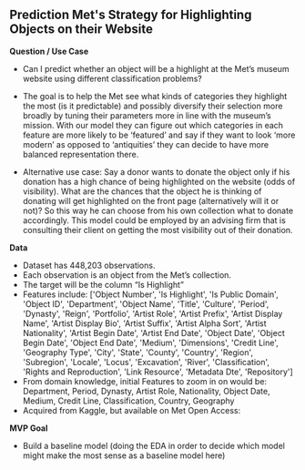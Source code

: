 ## Prediction Met's Strategy for Highlighting Objects on their Website ## 

**Question / Use Case** 

 - Can I predict whether an object will be a highlight at the Met’s museum website using different classification problems?

- The goal is to help the Met see what kinds of categories they highlight the most (is it predictable) and possibly diversify their selection more broadly by tuning their parameters more in line with the museum’s mission. With our model they can figure out which categories in each feature are more likely to be ‘featured’ and say if they want to look ‘more modern’ as opposed to ‘antiquities’ they can decide to have more balanced representation there. 

- Alternative use case: Say a donor wants to donate the object only if his donation has a high chance of being highlighted on the website (odds of visibility). What are the chances that the object he is thinking of donating will get highlighted on the front page (alternatively will it or not)? So this way he can choose from his own collection what to donate accordingly. This model could be employed by an advising firm that is consulting their client on getting the most visibility out of their donation. 


**Data** 
- Dataset has 448,203 observations. 
- Each observation is an object from the Met’s collection. 
- The target will be the column “Is Highlight” 
- Features include: 
       ['Object Number', 'Is Highlight', 'Is Public Domain', 'Object ID',
       'Department', 'Object Name', 'Title', 'Culture', 'Period', 'Dynasty',
       'Reign', 'Portfolio', 'Artist Role', 'Artist Prefix',
       'Artist Display Name', 'Artist Display Bio', 'Artist Suffix',
       'Artist Alpha Sort', 'Artist Nationality', 'Artist Begin Date',
       'Artist End Date', 'Object Date', 'Object Begin Date',
       'Object End Date', 'Medium', 'Dimensions', 'Credit Line',
       'Geography Type', 'City', 'State', 'County', 'Country', 'Region',
       'Subregion', 'Locale', 'Locus', 'Excavation', 'River', 'Classification',
       'Rights and Reproduction', 'Link Resource', 'Metadata Dte',
       'Repository'] 
- From domain knowledge, initial Features to zoom in on would be: 
Department, Period, Dynasty, Artist Role, Nationality, Object Date, Medium, Credit Line, Classification, Country, Geography
- Acquired from Kaggle, but available on Met Open Access: 


**MVP Goal** 
- Build a baseline model (doing the EDA in order to decide which model might make the most sense as a baseline model here) 
